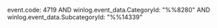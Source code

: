 event.code: 4719 AND winlog.event_data.CategoryId: "%%8280" AND winlog.event_data.SubcategoryId: "%%14339"
